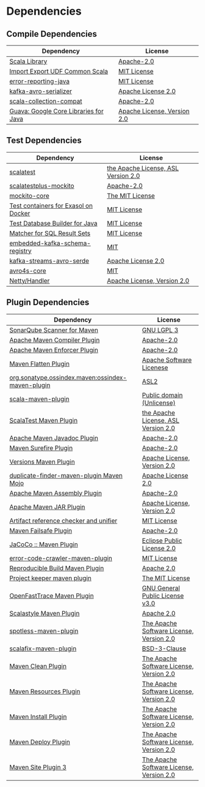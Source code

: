 <!-- @formatter:off -->
# Dependencies

## Compile Dependencies

| Dependency                                 | License                           |
| ------------------------------------------ | --------------------------------- |
| [Scala Library][0]                         | [Apache-2.0][1]                   |
| [Import Export UDF Common Scala][2]        | [MIT License][3]                  |
| [error-reporting-java][4]                  | [MIT License][5]                  |
| [kafka-avro-serializer][6]                 | [Apache License 2.0][7]           |
| [scala-collection-compat][8]               | [Apache-2.0][1]                   |
| [Guava: Google Core Libraries for Java][9] | [Apache License, Version 2.0][10] |

## Test Dependencies

| Dependency                                 | License                                   |
| ------------------------------------------ | ----------------------------------------- |
| [scalatest][11]                            | [the Apache License, ASL Version 2.0][12] |
| [scalatestplus-mockito][13]                | [Apache-2.0][12]                          |
| [mockito-core][14]                         | [The MIT License][15]                     |
| [Test containers for Exasol on Docker][16] | [MIT License][17]                         |
| [Test Database Builder for Java][18]       | [MIT License][19]                         |
| [Matcher for SQL Result Sets][20]          | [MIT License][21]                         |
| [embedded-kafka-schema-registry][22]       | [MIT][23]                                 |
| [kafka-streams-avro-serde][24]             | [Apache License 2.0][7]                   |
| [avro4s-core][25]                          | [MIT][23]                                 |
| [Netty/Handler][26]                        | [Apache License, Version 2.0][1]          |

## Plugin Dependencies

| Dependency                                              | License                                        |
| ------------------------------------------------------- | ---------------------------------------------- |
| [SonarQube Scanner for Maven][27]                       | [GNU LGPL 3][28]                               |
| [Apache Maven Compiler Plugin][29]                      | [Apache-2.0][30]                               |
| [Apache Maven Enforcer Plugin][31]                      | [Apache-2.0][30]                               |
| [Maven Flatten Plugin][32]                              | [Apache Software Licenese][30]                 |
| [org.sonatype.ossindex.maven:ossindex-maven-plugin][33] | [ASL2][10]                                     |
| [scala-maven-plugin][34]                                | [Public domain (Unlicense)][35]                |
| [ScalaTest Maven Plugin][36]                            | [the Apache License, ASL Version 2.0][12]      |
| [Apache Maven Javadoc Plugin][37]                       | [Apache-2.0][30]                               |
| [Maven Surefire Plugin][38]                             | [Apache-2.0][30]                               |
| [Versions Maven Plugin][39]                             | [Apache License, Version 2.0][30]              |
| [duplicate-finder-maven-plugin Maven Mojo][40]          | [Apache License 2.0][7]                        |
| [Apache Maven Assembly Plugin][41]                      | [Apache-2.0][30]                               |
| [Apache Maven JAR Plugin][42]                           | [Apache License, Version 2.0][30]              |
| [Artifact reference checker and unifier][43]            | [MIT License][44]                              |
| [Maven Failsafe Plugin][45]                             | [Apache-2.0][30]                               |
| [JaCoCo :: Maven Plugin][46]                            | [Eclipse Public License 2.0][47]               |
| [error-code-crawler-maven-plugin][48]                   | [MIT License][49]                              |
| [Reproducible Build Maven Plugin][50]                   | [Apache 2.0][10]                               |
| [Project keeper maven plugin][51]                       | [The MIT License][52]                          |
| [OpenFastTrace Maven Plugin][53]                        | [GNU General Public License v3.0][54]          |
| [Scalastyle Maven Plugin][55]                           | [Apache 2.0][7]                                |
| [spotless-maven-plugin][56]                             | [The Apache Software License, Version 2.0][30] |
| [scalafix-maven-plugin][57]                             | [BSD-3-Clause][58]                             |
| [Maven Clean Plugin][59]                                | [The Apache Software License, Version 2.0][10] |
| [Maven Resources Plugin][60]                            | [The Apache Software License, Version 2.0][10] |
| [Maven Install Plugin][61]                              | [The Apache Software License, Version 2.0][10] |
| [Maven Deploy Plugin][62]                               | [The Apache Software License, Version 2.0][10] |
| [Maven Site Plugin 3][63]                               | [The Apache Software License, Version 2.0][10] |

[0]: https://www.scala-lang.org/
[1]: https://www.apache.org/licenses/LICENSE-2.0
[2]: https://github.com/exasol/import-export-udf-common-scala/
[3]: https://github.com/exasol/import-export-udf-common-scala/blob/main/LICENSE
[4]: https://github.com/exasol/error-reporting-java/
[5]: https://github.com/exasol/error-reporting-java/blob/main/LICENSE
[6]: http://confluent.io/kafka-avro-serializer
[7]: http://www.apache.org/licenses/LICENSE-2.0.html
[8]: http://www.scala-lang.org/
[9]: https://github.com/google/guava
[10]: http://www.apache.org/licenses/LICENSE-2.0.txt
[11]: http://www.scalatest.org
[12]: http://www.apache.org/licenses/LICENSE-2.0
[13]: https://github.com/scalatest/scalatestplus-mockito
[14]: https://github.com/mockito/mockito
[15]: https://github.com/mockito/mockito/blob/main/LICENSE
[16]: https://github.com/exasol/exasol-testcontainers/
[17]: https://github.com/exasol/exasol-testcontainers/blob/main/LICENSE
[18]: https://github.com/exasol/test-db-builder-java/
[19]: https://github.com/exasol/test-db-builder-java/blob/main/LICENSE
[20]: https://github.com/exasol/hamcrest-resultset-matcher/
[21]: https://github.com/exasol/hamcrest-resultset-matcher/blob/main/LICENSE
[22]: https://github.com/embeddedkafka/embedded-kafka-schema-registry
[23]: https://opensource.org/licenses/MIT
[24]: http://confluent.io/kafka-streams-avro-serde
[25]: https://github.com/sksamuel/avro4s
[26]: https://netty.io/netty-handler/
[27]: http://sonarsource.github.io/sonar-scanner-maven/
[28]: http://www.gnu.org/licenses/lgpl.txt
[29]: https://maven.apache.org/plugins/maven-compiler-plugin/
[30]: https://www.apache.org/licenses/LICENSE-2.0.txt
[31]: https://maven.apache.org/enforcer/maven-enforcer-plugin/
[32]: https://www.mojohaus.org/flatten-maven-plugin/
[33]: https://sonatype.github.io/ossindex-maven/maven-plugin/
[34]: http://github.com/davidB/scala-maven-plugin
[35]: http://unlicense.org/
[36]: https://www.scalatest.org/user_guide/using_the_scalatest_maven_plugin
[37]: https://maven.apache.org/plugins/maven-javadoc-plugin/
[38]: https://maven.apache.org/surefire/maven-surefire-plugin/
[39]: https://www.mojohaus.org/versions/versions-maven-plugin/
[40]: https://basepom.github.io/duplicate-finder-maven-plugin
[41]: https://maven.apache.org/plugins/maven-assembly-plugin/
[42]: https://maven.apache.org/plugins/maven-jar-plugin/
[43]: https://github.com/exasol/artifact-reference-checker-maven-plugin/
[44]: https://github.com/exasol/artifact-reference-checker-maven-plugin/blob/main/LICENSE
[45]: https://maven.apache.org/surefire/maven-failsafe-plugin/
[46]: https://www.jacoco.org/jacoco/trunk/doc/maven.html
[47]: https://www.eclipse.org/legal/epl-2.0/
[48]: https://github.com/exasol/error-code-crawler-maven-plugin/
[49]: https://github.com/exasol/error-code-crawler-maven-plugin/blob/main/LICENSE
[50]: http://zlika.github.io/reproducible-build-maven-plugin
[51]: https://github.com/exasol/project-keeper/
[52]: https://github.com/exasol/project-keeper/blob/main/LICENSE
[53]: https://github.com/itsallcode/openfasttrace-maven-plugin
[54]: https://www.gnu.org/licenses/gpl-3.0.html
[55]: http://www.scalastyle.org
[56]: https://github.com/diffplug/spotless
[57]: https://github.com/evis/scalafix-maven-plugin
[58]: https://opensource.org/licenses/BSD-3-Clause
[59]: http://maven.apache.org/plugins/maven-clean-plugin/
[60]: http://maven.apache.org/plugins/maven-resources-plugin/
[61]: http://maven.apache.org/plugins/maven-install-plugin/
[62]: http://maven.apache.org/plugins/maven-deploy-plugin/
[63]: http://maven.apache.org/plugins/maven-site-plugin/
